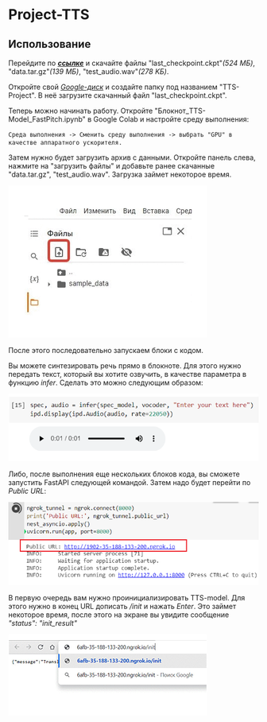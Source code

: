 # Project-TTS
## Использование

Перейдите по ___[ссылке](https://drive.google.com/drive/folders/1UbTUgJIVP9jP7-jZf-0FMzGboQOuBRCL?usp=sharing)___ и скачайте файлы "last_checkpoint.ckpt"_(524 МБ)_, "data.tar.gz"_(139 МБ)_, "test_audio.wav"_(278 KБ)_.

 Откройте свой _[Google-диск](https://www.google.com/intl/ru_ru/drive/)_ и создайте папку под названием "TTS-Project". В неё загрузите скачанный файл "last_checkpoint.ckpt".

Теперь можно начинать работу. Откройте "Блокнот_TTS-Model_FastPitch.ipynb" в Google Colab и настройте среду выполнения: 

    Cреда выполнения -> Сменить среду выполнения -> выбрать "GPU" в качестве аппаратного ускорителя.
    
Затем нужно будет загрузить архив с данными. Откройте панель слева, нажмите на "загрузить файлы" и добавьте ранее скачанные "data.tar.gz", "test_audio.wav". Загрузка займет некоторое время.

![gif](https://github.com/Morozhkaa/Project-TTS/blob/main/images/data_loading.gif)


После этого последовательно запускаем блоки с кодом.

Вы можете синтезировать речь прямо в блокноте. Для этого нужно передать текст, который вы хотите озвучить, в качестве параметра в функцию _infer_. Сделать это можно следующим образом: 

![get_audio](https://github.com/Morozhkaa/Project-TTS/blob/main/images/get_audio.png)

Либо, после выполнения еще нескольких блоков кода, вы сможете запустить FastAPI следующей командой. Затем надо будет перейти по _Public URL_:

![run_API](https://github.com/Morozhkaa/Project-TTS/blob/main/images/run_API.png)

В первую очередь вам нужно проинициализировать TTS-model. Для этого нужно в конец URL дописать _/init_ и нажать _Enter_. Это займет некоторое время, после этого на экране вы увидите сообщение _"status": "init_result"_

![init](https://github.com/Morozhkaa/Project-TTS/blob/main/images/init.gif)
